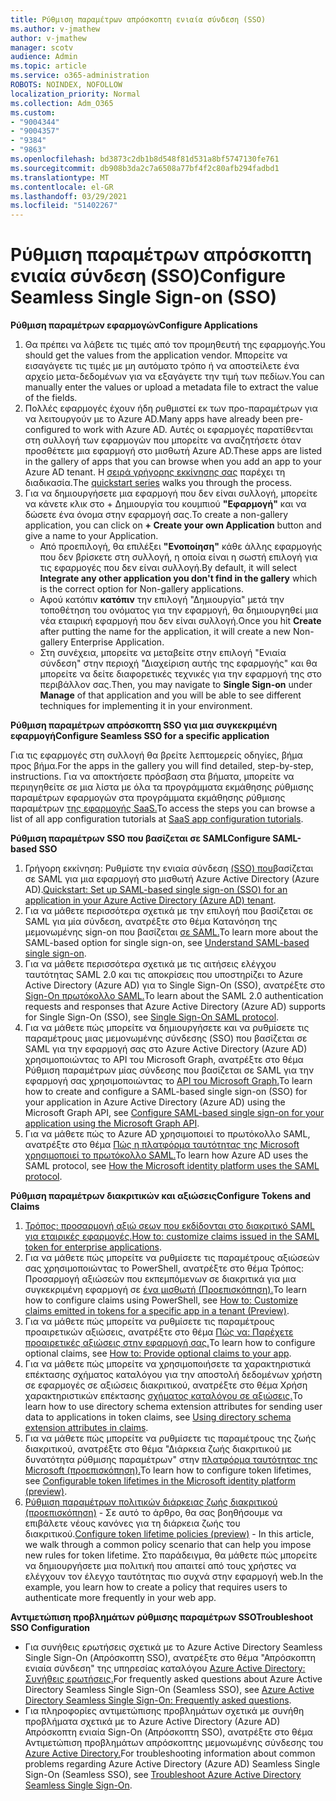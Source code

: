 ```yaml
---
title: Ρύθμιση παραμέτρων απρόσκοπτη ενιαία σύνδεση (SSO)
ms.author: v-jmathew
author: v-jmathew
manager: scotv
audience: Admin
ms.topic: article
ms.service: o365-administration
ROBOTS: NOINDEX, NOFOLLOW
localization_priority: Normal
ms.collection: Adm_O365
ms.custom:
- "9004344"
- "9004357"
- "9384"
- "9863"
ms.openlocfilehash: bd3873c2db1b8d548f81d531a8bf5747130fe761
ms.sourcegitcommit: db908b3da2c7a6508a77bf4f2c80afb294fadbd1
ms.translationtype: MT
ms.contentlocale: el-GR
ms.lasthandoff: 03/29/2021
ms.locfileid: "51402267"
---
```

# <a name="configure-seamless-single-sign-on-sso"></a><span data-ttu-id="b26a4-102">Ρύθμιση παραμέτρων απρόσκοπτη ενιαία σύνδεση (SSO)</span><span class="sxs-lookup"><span data-stu-id="b26a4-102">Configure Seamless Single Sign-on (SSO)</span></span>

<span data-ttu-id="b26a4-103">**Ρύθμιση παραμέτρων εφαρμογών**</span><span class="sxs-lookup"><span data-stu-id="b26a4-103">**Configure Applications**</span></span>

1. <span data-ttu-id="b26a4-104">Θα πρέπει να λάβετε τις τιμές από τον προμηθευτή της εφαρμογής.</span><span class="sxs-lookup"><span data-stu-id="b26a4-104">You should get the values from the application vendor.</span></span> <span data-ttu-id="b26a4-105">Μπορείτε να εισαγάγετε τις τιμές με μη αυτόματο τρόπο ή να αποστείλετε ένα αρχείο μετα-δεδομένων για να εξαγάγετε την τιμή των πεδίων.</span><span class="sxs-lookup"><span data-stu-id="b26a4-105">You can manually enter the values or upload a metadata file to extract the value of the fields.</span></span>
2. <span data-ttu-id="b26a4-106">Πολλές εφαρμογές έχουν ήδη ρυθμιστεί εκ των προ-παραμέτρων για να λειτουργούν με το Azure AD.</span><span class="sxs-lookup"><span data-stu-id="b26a4-106">Many apps have already been pre-configured to work with Azure AD.</span></span> <span data-ttu-id="b26a4-107">Αυτές οι εφαρμογές παρατίθενται στη συλλογή των εφαρμογών που μπορείτε να αναζητήσετε όταν προσθέτετε μια εφαρμογή στο μισθωτή Azure AD.</span><span class="sxs-lookup"><span data-stu-id="b26a4-107">These apps are listed in the gallery of apps that you can browse when you add an app to your Azure AD tenant.</span></span> <span data-ttu-id="b26a4-108">Η [σειρά γρήγορης εκκίνησης σας](https://docs.microsoft.com/azure/active-directory/manage-apps/add-application-portal-configure) παρέχει τη διαδικασία.</span><span class="sxs-lookup"><span data-stu-id="b26a4-108">The [quickstart series](https://docs.microsoft.com/azure/active-directory/manage-apps/add-application-portal-configure) walks you through the process.</span></span>
3. <span data-ttu-id="b26a4-109">Για να δημιουργήσετε μια εφαρμογή που δεν είναι συλλογή, μπορείτε να κάνετε κλικ στο + Δημιουργία του κουμπιού **"Εφαρμογή"** και να δώσετε ένα όνομα στην εφαρμογή σας.</span><span class="sxs-lookup"><span data-stu-id="b26a4-109">To create a non-gallery application, you can click on **+ Create your own Application** button and give a name to your Application.</span></span>
    - <span data-ttu-id="b26a4-110">Από προεπιλογή, θα επιλέξει **"Ενοποίηση"** κάθε άλλης εφαρμογής που δεν βρίσκετε στη συλλογή, η οποία είναι η σωστή επιλογή για τις εφαρμογές που δεν είναι συλλογή.</span><span class="sxs-lookup"><span data-stu-id="b26a4-110">By default, it will select **Integrate any other application you don't find in the gallery** which is the correct option for Non-gallery applications.</span></span>
    - <span data-ttu-id="b26a4-111">Αφού κατόπιν **κατόπιν** την επιλογή "Δημιουργία" μετά την τοποθέτηση του ονόματος για την εφαρμογή, θα δημιουργηθεί μια νέα εταιρική εφαρμογή που δεν είναι συλλογή.</span><span class="sxs-lookup"><span data-stu-id="b26a4-111">Once you hit **Create** after putting the name for the application, it will create a new Non-gallery Enterprise Application.</span></span>
    - <span data-ttu-id="b26a4-112">Στη συνέχεια, μπορείτε  να μεταβείτε  στην επιλογή "Ενιαία σύνδεση" στην περιοχή "Διαχείριση αυτής της εφαρμογής" και θα μπορείτε να δείτε διαφορετικές τεχνικές για την εφαρμογή της στο περιβάλλον σας.</span><span class="sxs-lookup"><span data-stu-id="b26a4-112">Then, you may navigate to **Single Sign-on** under **Manage** of that application and you will be able to see different techniques for implementing it in your environment.</span></span>

<span data-ttu-id="b26a4-113">**Ρύθμιση παραμέτρων απρόσκοπτη SSO για μια συγκεκριμένη εφαρμογή**</span><span class="sxs-lookup"><span data-stu-id="b26a4-113">**Configure Seamless SSO for a specific application**</span></span>

<span data-ttu-id="b26a4-114">Για τις εφαρμογές στη συλλογή θα βρείτε λεπτομερείς οδηγίες, βήμα προς βήμα.</span><span class="sxs-lookup"><span data-stu-id="b26a4-114">For the apps in the gallery you will find detailed, step-by-step, instructions.</span></span> <span data-ttu-id="b26a4-115">Για να αποκτήσετε πρόσβαση στα βήματα, μπορείτε να περιηγηθείτε σε μια λίστα με όλα τα προγράμματα εκμάθησης ρύθμισης παραμέτρων εφαρμογών στα προγράμματα εκμάθησης ρύθμισης παραμέτρων [της εφαρμογής SaaS.](https://docs.microsoft.com/azure/active-directory/saas-apps/tutorial-list)</span><span class="sxs-lookup"><span data-stu-id="b26a4-115">To access the steps you can browse a list of all app configuration tutorials at [SaaS app configuration tutorials](https://docs.microsoft.com/azure/active-directory/saas-apps/tutorial-list).</span></span>

<span data-ttu-id="b26a4-116">**Ρύθμιση παραμέτρων SSO που βασίζεται σε SAML**</span><span class="sxs-lookup"><span data-stu-id="b26a4-116">**Configure SAML-based SSO**</span></span>

1. <span data-ttu-id="b26a4-117">Γρήγορη εκκίνηση: Ρυθμίστε την ενιαία σύνδεση [(SSO) που](https://docs.microsoft.com/azure/active-directory/manage-apps/add-application-portal-setup-sso)βασίζεται σε SAML για μια εφαρμογή στο μισθωτή Azure Active Directory (Azure AD).</span><span class="sxs-lookup"><span data-stu-id="b26a4-117">[Quickstart: Set up SAML-based single sign-on (SSO) for an application in your Azure Active Directory (Azure AD) tenant](https://docs.microsoft.com/azure/active-directory/manage-apps/add-application-portal-setup-sso).</span></span>
2. <span data-ttu-id="b26a4-118">Για να μάθετε περισσότερα σχετικά με την επιλογή που βασίζεται σε SAML για μία σύνδεση, ανατρέξτε στο θέμα Κατανόηση της μεμονωμένης sign-on που βασίζεται [σε SAML.](https://docs.microsoft.com/azure/active-directory/manage-apps/configure-saml-single-sign-on)</span><span class="sxs-lookup"><span data-stu-id="b26a4-118">To learn more about the SAML-based option for single sign-on, see [Understand SAML-based single sign-on](https://docs.microsoft.com/azure/active-directory/manage-apps/configure-saml-single-sign-on).</span></span>
3. <span data-ttu-id="b26a4-119">Για να μάθετε περισσότερα σχετικά με τις αιτήσεις ελέγχου ταυτότητας SAML 2.0 και τις αποκρίσεις που υποστηρίζει το Azure Active Directory (Azure AD) για το Single Sign-On (SSO), ανατρέξτε στο [Sign-On πρωτόκολλο SAML.](https://docs.microsoft.com/azure/active-directory/develop/single-sign-on-saml-protocol)</span><span class="sxs-lookup"><span data-stu-id="b26a4-119">To learn about the SAML 2.0 authentication requests and responses that Azure Active Directory (Azure AD) supports for Single Sign-On (SSO), see [Single Sign-On SAML protocol](https://docs.microsoft.com/azure/active-directory/develop/single-sign-on-saml-protocol).</span></span>
4. <span data-ttu-id="b26a4-120">Για να μάθετε πώς μπορείτε να δημιουργήσετε και να ρυθμίσετε τις παραμέτρους μιας μεμονωμένης σύνδεσης (SSO) που βασίζεται σε SAML για την εφαρμογή σας στο Azure Active Directory (Azure AD) χρησιμοποιώντας το API του Microsoft Graph, ανατρέξτε στο θέμα Ρύθμιση παραμέτρων μίας σύνδεσης που βασίζεται σε SAML για την εφαρμογή σας χρησιμοποιώντας το [API του Microsoft Graph.](https://docs.microsoft.com/graph/application-saml-sso-configure-api)</span><span class="sxs-lookup"><span data-stu-id="b26a4-120">To learn how to create and configure a SAML-based single sign-on (SSO) for your application in Azure Active Directory (Azure AD) using the Microsoft Graph API, see [Configure SAML-based single sign-on for your application using the Microsoft Graph API](https://docs.microsoft.com/graph/application-saml-sso-configure-api).</span></span>
5. <span data-ttu-id="b26a4-121">Για να μάθετε πώς το Azure AD χρησιμοποιεί το πρωτόκολλο SAML, ανατρέξτε στο θέμα [Πώς η πλατφόρμα ταυτότητας της Microsoft χρησιμοποιεί το πρωτόκολλο SAML.](https://docs.microsoft.com/azure/active-directory/develop/active-directory-saml-protocol-reference)</span><span class="sxs-lookup"><span data-stu-id="b26a4-121">To learn how Azure AD uses the SAML protocol, see [How the Microsoft identity platform uses the SAML protocol](https://docs.microsoft.com/azure/active-directory/develop/active-directory-saml-protocol-reference).</span></span>

<span data-ttu-id="b26a4-122">**Ρύθμιση παραμέτρων διακριτικών και αξιώσεις**</span><span class="sxs-lookup"><span data-stu-id="b26a4-122">**Configure Tokens and Claims**</span></span>

1. <span data-ttu-id="b26a4-123">[Τρόπος: προσαρμογή αξιώ σεων που εκδίδονται στο διακριτικό SAML για εταιρικές εφαρμογές.](https://docs.microsoft.com/azure/active-directory/develop/active-directory-saml-claims-customization)</span><span class="sxs-lookup"><span data-stu-id="b26a4-123">[How to: customize claims issued in the SAML token for enterprise applications](https://docs.microsoft.com/azure/active-directory/develop/active-directory-saml-claims-customization).</span></span>
2. <span data-ttu-id="b26a4-124">Για να μάθετε πώς μπορείτε να ρυθμίσετε τις παραμέτρους αξιώσεών σας χρησιμοποιώντας το PowerShell, ανατρέξτε στο θέμα Τρόπος: Προσαρμογή αξιώσεών που εκπεμπόμενων σε διακριτικά για μια συγκεκριμένη εφαρμογή σε [ένα μισθωτή (Προεπισκόπηση).](https://docs.microsoft.com/azure/active-directory/develop/active-directory-claims-mapping)</span><span class="sxs-lookup"><span data-stu-id="b26a4-124">To learn how to configure claims using PowerShell, see [How to: Customize claims emitted in tokens for a specific app in a tenant (Preview)](https://docs.microsoft.com/azure/active-directory/develop/active-directory-claims-mapping).</span></span>
3. <span data-ttu-id="b26a4-125">Για να μάθετε πώς μπορείτε να ρυθμίσετε τις παραμέτρους προαιρετικών αξιώσεις, ανατρέξτε στο θέμα [Πώς να: Παρέχετε προαιρετικές αξιώσεις στην εφαρμογή σας.](https://docs.microsoft.com/azure/active-directory/develop/active-directory-optional-claims)</span><span class="sxs-lookup"><span data-stu-id="b26a4-125">To learn how to configure optional claims, see [How to: Provide optional claims to your app](https://docs.microsoft.com/azure/active-directory/develop/active-directory-optional-claims).</span></span>
4. <span data-ttu-id="b26a4-126">Για να μάθετε πώς μπορείτε να χρησιμοποιήσετε τα χαρακτηριστικά επέκτασης σχήματος καταλόγου για την αποστολή δεδομένων χρήστη σε εφαρμογές σε αξιώσεις διακριτικού, ανατρέξτε στο θέμα Χρήση χαρακτηριστικών επέκτασης [σχήματος καταλόγου σε αξιώσεις.](https://docs.microsoft.com/azure/active-directory/develop/active-directory-schema-extensions)</span><span class="sxs-lookup"><span data-stu-id="b26a4-126">To learn how to use directory schema extension attributes for sending user data to applications in token claims, see [Using directory schema extension attributes in claims](https://docs.microsoft.com/azure/active-directory/develop/active-directory-schema-extensions).</span></span>
5. <span data-ttu-id="b26a4-127">Για να μάθετε πώς μπορείτε να ρυθμίσετε τις παραμέτρους της ζωής διακριτικού, ανατρέξτε στο θέμα "Διάρκεια ζωής διακριτικού με δυνατότητα ρύθμισης παραμέτρων" στην [πλατφόρμα ταυτότητας της Microsoft (προεπισκόπηση).](https://docs.microsoft.com/azure/active-directory/develop/active-directory-configurable-token-lifetimes)</span><span class="sxs-lookup"><span data-stu-id="b26a4-127">To learn how to configure token lifetimes, see [Configurable token lifetimes in the Microsoft identity platform (preview)](https://docs.microsoft.com/azure/active-directory/develop/active-directory-configurable-token-lifetimes).</span></span>
6. <span data-ttu-id="b26a4-128">[Ρύθμιση παραμέτρων πολιτικών διάρκειας ζωής διακριτικού (προεπισκόπηση)](https://docs.microsoft.com/azure/active-directory/develop/configure-token-lifetimes) - Σε αυτό το άρθρο, θα σας βοηθήσουμε να επιβάλετε νέους κανόνες για τη διάρκεια ζωής του διακριτικού.</span><span class="sxs-lookup"><span data-stu-id="b26a4-128">[Configure token lifetime policies (preview)](https://docs.microsoft.com/azure/active-directory/develop/configure-token-lifetimes) - In this article, we walk through a common policy scenario that can help you impose new rules for token lifetime.</span></span> <span data-ttu-id="b26a4-129">Στο παράδειγμα, θα μάθετε πώς μπορείτε να δημιουργήσετε μια πολιτική που απαιτεί από τους χρήστες να ελέγχουν τον έλεγχο ταυτότητας πιο συχνά στην εφαρμογή web.</span><span class="sxs-lookup"><span data-stu-id="b26a4-129">In the example, you learn how to create a policy that requires users to authenticate more frequently in your web app.</span></span>

<span data-ttu-id="b26a4-130">**Αντιμετώπιση προβλημάτων ρύθμισης παραμέτρων SSO**</span><span class="sxs-lookup"><span data-stu-id="b26a4-130">**Troubleshoot SSO Configuration**</span></span>

- <span data-ttu-id="b26a4-131">Για συνήθεις ερωτήσεις σχετικά με το Azure Active Directory Seamless Single Sign-On (Απρόσκοπτη SSO), ανατρέξτε στο θέμα "Απρόσκοπτη ενιαία σύνδεση" της υπηρεσίας καταλόγου [Azure Active Directory: Συνήθεις ερωτήσεις.](https://docs.microsoft.com/azure/active-directory/hybrid/how-to-connect-sso-faq)</span><span class="sxs-lookup"><span data-stu-id="b26a4-131">For frequently asked questions about Azure Active Directory Seamless Single Sign-On (Seamless SSO), see [Azure Active Directory Seamless Single Sign-On: Frequently asked questions](https://docs.microsoft.com/azure/active-directory/hybrid/how-to-connect-sso-faq).</span></span>
- <span data-ttu-id="b26a4-132">Για πληροφορίες αντιμετώπισης προβλημάτων σχετικά με συνήθη προβλήματα σχετικά με το Azure Active Directory (Azure AD) Απρόσκοπτη ενιαία Sign-On (Απρόσκοπτη SSO), ανατρέξτε στο θέμα Αντιμετώπιση προβλημάτων απρόσκοπτης μεμονωμένης σύνδεσης του [Azure Active Directory.](https://docs.microsoft.com/azure/active-directory/hybrid/tshoot-connect-sso)</span><span class="sxs-lookup"><span data-stu-id="b26a4-132">For troubleshooting information about common problems regarding Azure Active Directory (Azure AD) Seamless Single Sign-On (Seamless SSO), see [Troubleshoot Azure Active Directory Seamless Single Sign-On](https://docs.microsoft.com/azure/active-directory/hybrid/tshoot-connect-sso).</span></span>
